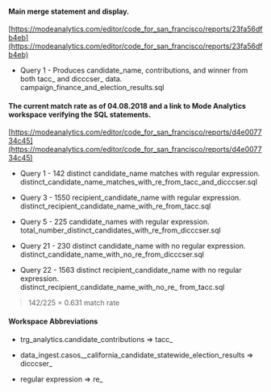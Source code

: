 #### Main merge statement and display.

[https://modeanalytics.com/editor/code_for_san_francisco/reports/23fa56dfb4eb](https://modeanalytics.com/editor/code_for_san_francisco/reports/23fa56dfb4eb)

* Query 1 - Produces candidate_name, contributions, and winner from both tacc_ and dicccser_ data.<br>
    campaign_finance_and_election_results.sql

#### The current match rate as of 04.08.2018 and a link to Mode Analytics workspace verifying the SQL statements.

[https://modeanalytics.com/editor/code_for_san_francisco/reports/d4e007734c45](https://modeanalytics.com/editor/code_for_san_francisco/reports/d4e007734c45)

* Query 1 -  142 distinct candidate_name matches with regular expression.<br>
   distinct_candidate_name_matches_with_re_from_tacc_and_dicccser.sql

* Query 3 -  1550 recipient_candidate_name with regular expression.<br>
   distinct_recipient_candidate_name_with_re_from_tacc.sql

* Query 5 -  225 candidate_names with regular expression.<br>
   total_number_distinct_candidates_with_re_from_dicccser.sql

* Query 21 - 230 distinct candidate_name with no regular expression.<br>
   distinct_candidate_name_with_no_re_from_dicccser.sql

* Query 22 - 1563 distinct recipient_candidate_name with no regular expression.<br>
   distinct_recipient_candidate_name_with_no_re_ from_tacc.sql

> 142/225 =  0.631 match rate

#### Workspace Abbreviations

* trg_analytics.candidate_contributions => tacc_
 
* data_ingest.casos__california_candidate_statewide_election_results => dicccser_

* regular expression => re_
